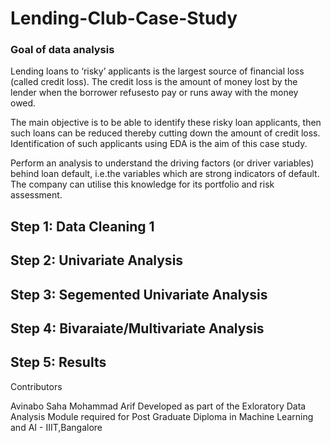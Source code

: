 # Lending-Club-Case-Study


### Goal of data analysis

Lending loans to ‘risky’ applicants is the largest source of financial loss
(called credit loss). The credit loss is the amount of money lost by the lender 
when the borrower refusesto pay or runs away with the money owed.  

The main objective is to be able to identify these risky loan applicants, 
then such loans can be reduced thereby cutting down the amount of credit loss. 
Identification of such applicants using EDA is the aim of this case study.   

Perform an analysis to understand the driving factors (or driver variables)
behind loan default, i.e.the variables which are strong indicators of default.  
The company can utilise this knowledge for its portfolio and risk assessment. 


## Step 1: Data Cleaning 1

## Step 2: Univariate Analysis

## Step 3: Segemented Univariate Analysis

## Step 4: Bivaraiate/Multivariate Analysis

## Step 5: Results


Contributors

Avinabo Saha
Mohammad Arif
Developed as part of the Exloratory Data Analysis Module required for Post Graduate Diploma in Machine Learning and AI - IIIT,Bangalore
